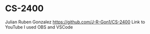 # CS-2400

Julian Ruben Gonzalez
https://github.com/J-R-Gon1/CS-2400
Link to YouTube
I used OBS and VSCode
